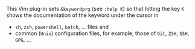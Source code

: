 This Vim plug-in sets `&keywordprg` (see `:help K`) so that hitting the key `K` shows the documentation of the keyword under the cursor in

- `sh`, `zsh`, `powershell`, `batch`, ... files and
- common (`Unix`) configuration files, for example, those of `Git`, `ZSH`, `SSH`, `GPG`, ...

